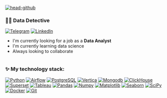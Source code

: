 [![head-github](https://s1.gifyu.com/images/github-profile-8.gif)](https://github.com/yanb1831)


### 🕵️‍♂️ Data Detective

[![Telegram](https://img.shields.io/badge/-Telegram-867cea?style=for-the-badge&logo=Telegram)](https://t.me/jgd18)
[![LinkedIn](https://img.shields.io/badge/-LinkedIn-867cea?style=for-the-badge&logo=linkedin)](https://www.linkedin.com/in/yanb1831/)

- I'm currently looking for a job as a <b>Data Analyst</b>
- I'm currently learning data science
- Always looking to collaborate

#

### ✨ My technology stack:
[![Python](https://img.shields.io/badge/-Python-867cea?style=for-the-badge&logo=Python&logoColor=FFFFFF)](https://www.python.org)
[![Airflow](https://img.shields.io/badge/-Airflow-867cea?style=for-the-badge&logo=ApacheAirflow)](https://airflow.apache.org)
[![PostgreSQL](https://img.shields.io/badge/-PostgreSQL-867cea?style=for-the-badge&logo=PostgreSQL&logoColor=FFFFFF)](https://www.postgresql.org)
[![Vertica](https://img.shields.io/badge/-Vertica-867cea?style=for-the-badge&logo=Vertica&logoColor=FFFFFF)](https://www.vertica.com)
[![Mongodb](https://img.shields.io/badge/-Mongodb-867cea?style=for-the-badge&logo=Mongodb)](https://www.mongodb.com)
[![ClickHouse](https://img.shields.io/badge/-ClickHouse-867cea?style=for-the-badge&logo=ClickHouse)](https://clickhouse.com)
[![Superset](https://img.shields.io/badge/-Superset-867cea?style=for-the-badge&logo=ApacheSuperset)](https://superset.apache.org)
[![Tableau](https://img.shields.io/badge/-Tableau-867cea?style=for-the-badge&logo=Tableau)](https://mkt.tableau.com/no_service.html)
[![Pandas](https://img.shields.io/badge/-Pandas-867cea?style=for-the-badge&logo=Pandas)](https://pandas.pydata.org)
[![Numpy](https://img.shields.io/badge/-Numpy-867cea?style=for-the-badge&logo=Numpy)](https://numpy.org)
[![Matplotlib](https://img.shields.io/badge/-Matplotlib-867cea?style=for-the-badge&logo=Matplotlib)](https://matplotlib.org)
[![Seaborn](https://img.shields.io/badge/-Seaborn-867cea?style=for-the-badge&logo=Seaborn)](https://seaborn.pydata.org)
[![SciPy](https://img.shields.io/badge/-SciPy-867cea?style=for-the-badge&logo=SciPy)](https://scipy.org)
[![Docker](https://img.shields.io/badge/-Docker-867cea?style=for-the-badge&logo=Docker)](https://www.docker.com)
[![Git](https://img.shields.io/badge/-Git-867cea?style=for-the-badge&logo=Github)](https://github.com)

#

<!---
yanb1831/yanb1831 is a ✨ special ✨ repository because its `README.md` (this file) appears on your GitHub profile.
You can click the Preview link to take a look at your changes.
--->
